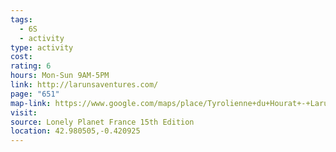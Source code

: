 ```yaml
---
tags:
  - 6S
  - activity
type: activity
cost: 
rating: 6
hours: Mon-Sun 9AM-5PM
link: http://larunsaventures.com/
page: "651"
map-link: https://www.google.com/maps/place/Tyrolienne+du+Hourat+-+Laruns+Aventures/@42.9802145,-0.4235449,17z/data=!3m1!4b1!4m6!3m5!1s0xd57bbc6cc427d15:0xc11f54f4a9948109!8m2!3d42.9802106!4d-0.42097!16s%2Fg%2F11jmz9h1f7?entry=ttu&g_ep=EgoyMDI0MTAyOS4wIKXMDSoASAFQAw%3D%3D
visit: 
source: Lonely Planet France 15th Edition
location: 42.980505,-0.420925
---
```

